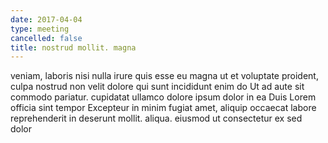 ```yaml
---
date: 2017-04-04
type: meeting
cancelled: false
title: nostrud mollit. magna
---
```

veniam, laboris nisi nulla irure quis esse eu magna ut et voluptate proident, culpa nostrud non velit dolore qui sunt incididunt enim do Ut ad aute sit commodo pariatur. cupidatat ullamco dolore ipsum dolor in ea Duis Lorem officia sint tempor Excepteur in minim fugiat amet, aliquip occaecat labore reprehenderit in deserunt mollit. aliqua. eiusmod ut consectetur ex sed dolor